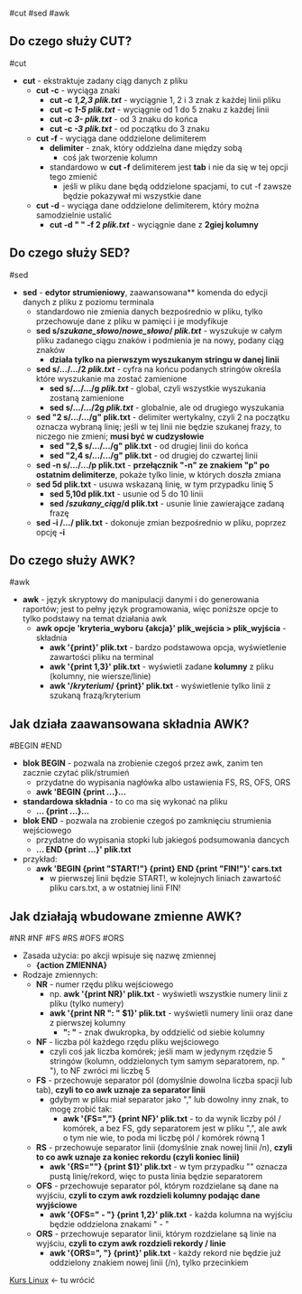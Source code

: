  #cut #sed #awk

## Do czego służy CUT?
#cut 
- **cut** - ekstraktuje zadany ciąg danych z pliku
	- **cut -c** - wyciąga znaki
		- **cut -c *1,2,3* *plik.txt*** - wyciągnie 1, 2 i 3 znak z każdej linii pliku
		- **cut -c *1-5* *plik.txt*** - wyciągnie od 1 do 5 znaku z każdej linii
		- **cut -c *3-* *plik.txt*** - od 3 znaku do końca
		- **cut -c *-3* *plik.txt*** - od początku do 3 znaku
	- **cut -f** - wyciąga dane oddzielone delimiterem
		- **delimiter** - znak, który oddzielna dane między sobą
			- coś jak tworzenie kolumn
		- standardowo w **cut -f** delimiterem jest **tab** i nie da się w tej opcji tego zmienić
			- jeśli w pliku dane będą oddzielone spacjami, to cut -f zawsze będzie pokazywał mi wszystkie dane
	- **cut -d** - wyciąga dane oddzielone delimiterem, który można samodzielnie ustalić
		- **cut -d  " " -f 2 *plik.txt*** - wyciągnie dane z **2giej kolumny**

## Do czego służy SED?
#sed 
- **sed** - **edytor strumieniowy**, zaawansowana** komenda do edycji danych z pliku z poziomu terminala
	- standardowo nie zmienia danych bezpośrednio w pliku, tylko przechowuje dane z pliku w pamięci i je modyfikuje
	- **sed s/*szukane_słowo*/*nowe_słowo*/ *plik.txt*** - wyszukuje w całym pliku zadanego ciągu znaków i podmienia je na nowy, podany ciąg znaków
		- **działa tylko na pierwszym wyszukanym stringu w danej linii**
	- **sed s/.../.../2 *plik.txt*** - cyfra na końcu podanych stringów określa które wyszukanie ma zostać zamienione
		- **sed s/.../.../g *plik.txt*** - global, czyli wszystkie wyszukania zostaną zamienione
		- **sed s/.../.../2g *plik.txt*** - globalnie, ale od drugiego wyszukania
	- **sed "2 s/.../.../g" plik.txt** - delimiter wertykalny, czyli 2 na początku oznacza wybraną linię; jeśli w tej linii nie będzie szukanej frazy, to niczego nie zmieni; **musi być w cudzysłowie**
		- **sed "2,$ s/.../.../g" plik.txt** - od drugiej linii do końca
		- **sed "2,4 s/.../.../g" plik.txt** - od drugiej do czwartej linii
	- **sed -n s/.../.../p plik.txt** - **przełącznik "-n" ze znakiem "p" po ostatnim delimiterze**, pokaże tylko linie, w których doszła zmiana
	- **sed 5d plik.txt** - usuwa wskazaną linię, w tym przypadku linię 5
		- **sed 5,10d plik.txt** - usunie od 5 do 10 linii
		- **sed /*szukany_ciąg*/d plik.txt** - usunie linie zawierające zadaną frazę
	- **sed -i /.../ plik.txt** - dokonuje zmian bezpośrednio w pliku, poprzez opcję **-i**

## Do czego służy AWK?
#awk 
- **awk** - język skryptowy do manipulacji danymi i do generowania raportów; jest to pełny język programowania, więc poniższe opcje to tylko podstawy na temat działania awk
	- **awk opcje 'kryteria_wyboru {akcja}' plik_wejścia > plik_wyjścia** -  składnia
		- **awk '{print}' plik.txt** - bardzo podstawowa opcja, wyświetlenie zawartości pliku na terminal 
		- **awk '{print $1,$3}' plik.txt** - wyświetli zadane **kolumny** z pliku (kolumny, nie wiersze/linie)
		- **awk '/*kryterium*/ {print}' plik.txt** - wyświetlenie tylko linii z szukaną frazą/kryterium

## Jak działa zaawansowana składnia AWK?
#BEGIN #END
- **blok BEGIN** - pozwala na zrobienie czegoś przez awk, zanim ten zacznie czytać plik/strumień
	- przydatne do wypisania nagłówka albo ustawienia FS, RS, OFS, ORS
	- **awk 'BEGIN {print ...}...**
- **standardowa składnia** - to co ma się wykonać na pliku
	- **... {print ...}...**
- **blok END** - pozwala na zrobienie czegoś po zamknięciu strumienia wejściowego
	- przydatne do wypisania stopki lub jakiegoś podsumowania dancych
	- **... END {print ...}' plik.txt**
- przykład:
	- **awk 'BEGIN {print "START!"} {print} END {print "FIN!"}' cars.txt**
		- w pierwszej linii będzie START!, w kolejnych liniach zawartość pliku cars.txt, a w ostatniej linii FIN!

## Jak działają wbudowane zmienne AWK?
#NR #NF #FS #RS #OFS #ORS
- Zasada użycia: po akcji wpisuje się nazwę zmiennej
	- **{action ZMIENNA}**
- Rodzaje zmiennych:
	- **NR** - numer rzędu pliku wejściowego
		- np. **awk '{print NR}' plik.txt** - wyświetli wszystkie numery linii z pliku (tylko numery)
		- **awk '{print NR ": " $1}' plik.txt** - wyświetli numery linii oraz dane z pierwszej kolumny
			- **": "** - znak dwukropka, by oddzielić od siebie kolumny
	- **NF** - liczba pól każdego rzędu pliku wejściowego
		- czyli coś jak liczba komórek; jeśli mam w jedynym rzędzie 5 stringów (kolumn, oddzielonych tym samym separatorem, np. " "), to NF zwróci mi liczbę 5
	- **FS** - przechowuje separator pól (domyślnie dowolna liczba spacji lub tab), **czyli to co awk uznaje za separator linii**
		- gdybym w pliku miał separator jako "," lub dowolny inny znak, to mogę zrobić tak:
			- **awk '{FS=","} {print NF}' plik.txt** - to da wynik liczby pól / komórek, a bez FS, gdy separatorem jest w pliku ",", ale awk o tym nie wie, to poda mi liczbę pól / komórek równą 1
	- **RS** - przechowuje separator linii (domyślnie znak nowej linii /n), **czyli to co awk uznaje za koniec rekordu (czyli koniec linii)**
		- **awk '{RS=""} {print $1}' plik.txt** - w tym przypadku "" oznacza pustą linię/rekord, więc to pusta linia będzie separatorem
	- **OFS** - przechowuje separator pól, którym rozdzielane są dane na wyjściu, **czyli to czym awk rozdzieli kolumny podając dane wyjściowe**
		- **awk '{OFS=" - "} {print $1,$2}' plik.txt** - każda kolumna na wyjściu będzie oddzielona znakami " - "
	- **ORS** - przechowuje separator linii, którym rozdzielane są linie na wyjściu, **czyli to czym awk rozdzieli rekordy / linie**
		- **awk '{ORS=", "} {print}' plik.txt** - każdy rekord nie będzie już oddzielony znakiem nowej linii (/n), tylko przecinkiem




[Kurs Linux](https://www.youtube.com/watch?v=_YsT8IGVxAs&list=PLpUS2q-4L9xx9P1SzadLKXGEY30yhVqYu&index=6) <- tu wrócić